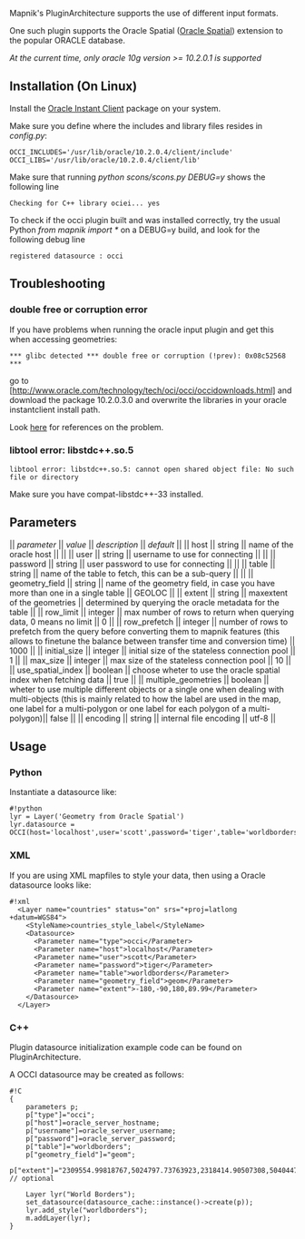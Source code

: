 <!-- Name: OCCI -->
<!-- Version: 10 -->
<!-- Last-Modified: 2010/11/22 03:02:02 -->
<!-- Author: kunitoki -->


Mapnik's PluginArchitecture supports the use of different input formats.

One such plugin supports the Oracle Spatial ([Oracle Spatial](http://en.wikipedia.org/wiki/Oracle_Spatial)) extension to the popular ORACLE database.

*At the current time, only oracle 10g version >= 10.2.0.1 is supported*


## Installation (On Linux)

Install the [Oracle Instant Client](http://www.oracle.com/technology/software/tech/oci/instantclient/index.html) package on your system.

Make sure you define where the includes and library files resides in _config.py_:


    OCCI_INCLUDES='/usr/lib/oracle/10.2.0.4/client/include'
    OCCI_LIBS='/usr/lib/oracle/10.2.0.4/client/lib'

Make sure that running _python scons/scons.py DEBUG=y_ shows the following line

    Checking for C++ library ociei... yes

To check if the occi plugin built and was installed correctly, try the usual Python _from mapnik import *_ on a DEBUG=y build, and look for the following debug line

    registered datasource : occi

## Troubleshooting

### double free or corruption error

If you have problems when running the oracle input plugin and get this when accessing geometries:


    *** glibc detected *** double free or corruption (!prev): 0x08c52568 ***

go to [http://www.oracle.com/technology/tech/oci/occi/occidownloads.html] and download the package 10.2.0.3.0 and overwrite the libraries in your oracle instantclient install path.

Look [here](http://bugs.gentoo.org/show_bug.cgi?id=257431) for references on the problem.

### libtool error: libstdc++.so.5

    libtool error: libstdc++.so.5: cannot open shared object file: No such file or directory
Make sure you have compat-libstdc++-33 installed.


## Parameters

|| *parameter*       || *value*  || *description* || *default* ||
|| host                  || string       || name of the oracle host || ||
|| user                  || string       || username to use for connecting || ||
|| password              || string       || user password to use for connecting || ||
|| table                 || string       || name of the table to fetch, this can be a sub-query || ||
|| geometry_field        || string       || name of the geometry field, in case you have more than one in a single table || GEOLOC ||
|| extent                || string       || maxextent of the geometries || determined by querying the oracle metadata for the table ||
|| row_limit             || integer      || max number of rows to return when querying data, 0 means no limit || 0 ||
|| row_prefetch          || integer      || number of rows to prefetch from the query before converting them to mapnik features (this allows to finetune the balance between transfer time and conversion time) || 1000 ||
|| initial_size          || integer      || initial size of the stateless connection pool || 1 ||
|| max_size              || integer      || max size of the stateless connection pool || 10 ||
|| use_spatial_index     || boolean      || choose wheter to use the oracle spatial index when fetching data || true ||
|| multiple_geometries   || boolean      || wheter to use multiple different objects or a single one when dealing with multi-objects (this is mainly related to how the label are used in the map, one label for a multi-polygon or one label for each polygon of a multi-polygon)|| false ||
|| encoding              || string       || internal file encoding || utf-8 ||


## Usage

### Python

Instantiate a datasource like:

    #!python
    lyr = Layer('Geometry from Oracle Spatial')
    lyr.datasource = OCCI(host='localhost',user='scott',password='tiger',table='worldborders',geometry_field='geom')

### XML

If you are using XML mapfiles to style your data, then using a Oracle datasource looks like:


    #!xml
      <Layer name="countries" status="on" srs="+proj=latlong +datum=WGS84">
        <StyleName>countries_style_label</StyleName>
        <Datasource>
          <Parameter name="type">occi</Parameter>
          <Parameter name="host">localhost</Parameter>
          <Parameter name="user">scott</Parameter>      
          <Parameter name="password">tiger</Parameter>
          <Parameter name="table">worldborders</Parameter>
          <Parameter name="geometry_field">geom</Parameter>
          <Parameter name="extent">-180,-90,180,89.99</Parameter>
        </Datasource>
      </Layer>


### C++

Plugin datasource initialization example code can be found on PluginArchitecture.

A OCCI datasource may be created as follows:


    #!C
    {
        parameters p;
        p["type"]="occi";
        p["host"]=oracle_server_hostname;
        p["username"]=oracle_server_username;
        p["password"]=oracle_server_password;
        p["table"]="worldborders";
        p["geometry_field"]="geom";
        p["extent"]="2309554.99818767,5024797.73763923,2318414.90507308,5040447.94690007"; // optional
    
        Layer lyr("World Borders");
        set_datasource(datasource_cache::instance()->create(p));
        lyr.add_style("worldborders");
        m.addLayer(lyr);
    }